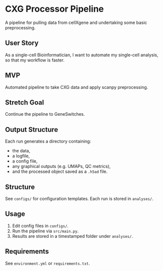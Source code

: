 # CXG Processor Pipeline

A pipeline for pulling data from cellXgene and undertaking some basic preprocessing.

## User Story

As a single-cell Bioinformatician, I want to automate my single-cell analysis, so that my workflow is faster.

## MVP

Automated pipeline to take CXG data and apply scanpy preprocessing.

## Stretch Goal

Continue the pipeline to GeneSwitches.

## Output Structure

Each run generates a directory containing:
- the data,
- a logfile,
- a config file,
- any graphical outputs (e.g. UMAPs, QC metrics),
- and the processed object saved as a `.h5ad` file.

## Structure

See `configs/` for configuration templates. Each run is stored in `analyses/`.

## Usage

1. Edit config files in `configs/`.
2. Run the pipeline via `src/main.py`.
3. Results are stored in a timestamped folder under `analyses/`.

## Requirements

See `environment.yml` or `requirements.txt`.
